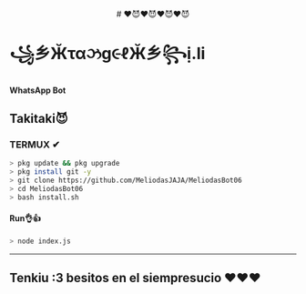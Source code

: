 <p align="center">
# ❤️😈❤️😈❤️😈❤️😈

</p>

# ꧁乡Ӂταઝg૯ℓӁ乡꧂ị.li

#### WhatsApp Bot

## Takitaki😈


### TERMUX ✔
```bash
> pkg update && pkg upgrade
> pkg install git -y
> git clone https://github.com/MeliodasJAJA/MeliodasBot06
> cd MeliodasBot06
> bash install.sh 
```
#### Run👌👍
```bash
> node index.js
```

---------
## Tenkiu :3 besitos en el siempresucio ❤️❤️❤️
